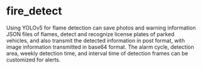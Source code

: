 # fire_detect
Using YOLOv5 for flame detection can save photos and warning information JSON files of flames, detect and recognize license plates of parked vehicles, and also transmit the detected information in post format, with image information transmitted in base64 format. The alarm cycle, detection area, weekly detection time, and interval time of detection frames can be customized for alerts.
